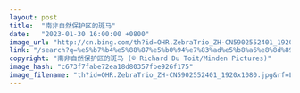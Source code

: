 ```yaml
---
layout: post
title:  "南非自然保护区的斑马"
date:   "2023-01-30 16:00:00 +0800"
image_url: "http://cn.bing.com/th?id=OHR.ZebraTrio_ZH-CN5902552401_1920x1080.jpg&rf=LaDigue_1920x1080.jpg&pid=hp"
link: "/search?q=%e5%b7%b4%e5%88%87%e5%b0%94%e7%83%ad%e5%b8%a6%e8%8d%89%e5%8e%9f%e6%96%91%e9%a9%ac&form=hpcapt&mkt=zh-cn"
copyright: "南非自然保护区的斑马 (© Richard Du Toit/Minden Pictures)"
image_hash: "c673f7fabe72ea18d80357fbe926f175"
image_filename: "th?id=OHR.ZebraTrio_ZH-CN5902552401_1920x1080.jpg&rf=LaDigue_1920x1080.jpg&pid=hp"
---
```

